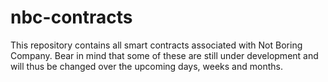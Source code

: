# nbc-contracts
This repository contains all smart contracts associated with Not Boring Company. Bear in mind that some of these are still under development and will thus be changed
over the upcoming days, weeks and months.

